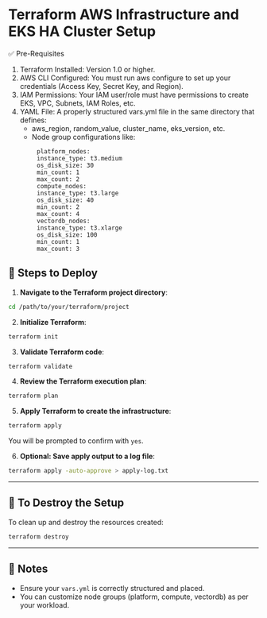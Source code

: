 # Terraform AWS Infrastructure and EKS HA Cluster Setup

✅ Pre-Requisites
1. Terraform Installed: Version 1.0 or higher.
2. AWS CLI Configured: You must run aws configure to set up your credentials (Access Key, Secret Key, and Region).
3. IAM Permissions: Your IAM user/role must have permissions to create EKS, VPC, Subnets, IAM Roles, etc.
4. YAML File: A properly structured vars.yml file in the same directory that defines:
    - aws_region, random_value, cluster_name, eks_version, etc.
    - Node group configurations like:
```
        platform_nodes:
        instance_type: t3.medium
        os_disk_size: 30
        min_count: 1
        max_count: 2
        compute_nodes:
        instance_type: t3.large
        os_disk_size: 40
        min_count: 2
        max_count: 4
        vectordb_nodes:
        instance_type: t3.xlarge
        os_disk_size: 100
        min_count: 1
        max_count: 3
```

## 🚀 Steps to Deploy

1. **Navigate to the Terraform project directory**:

```bash
cd /path/to/your/terraform/project
```

2. **Initialize Terraform**:

```bash
terraform init
```

3. **Validate Terraform code**:

```bash
terraform validate
```

4. **Review the Terraform execution plan**:

```bash
terraform plan
```

5. **Apply Terraform to create the infrastructure**:

```bash
terraform apply
```

You will be prompted to confirm with `yes`.

6. **Optional: Save apply output to a log file**:

```bash
terraform apply -auto-approve > apply-log.txt
```

---

## 🧹 To Destroy the Setup

To clean up and destroy the resources created:

```bash
terraform destroy
```

---

## 📘 Notes

- Ensure your `vars.yml` is correctly structured and placed.
- You can customize node groups (platform, compute, vectordb) as per your workload.



